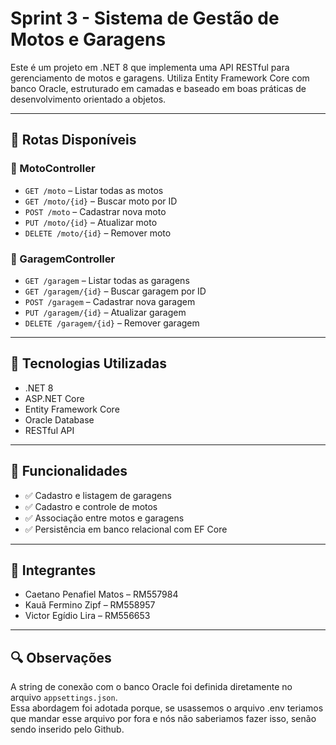 # Sprint 3 - Sistema de Gestão de Motos e Garagens

Este é um projeto em .NET 8 que implementa uma API RESTful para gerenciamento de motos e garagens. Utiliza Entity Framework Core com banco Oracle, estruturado em camadas e baseado em boas práticas de desenvolvimento orientado a objetos.

---

## 📡 Rotas Disponíveis

### 🚗 MotoController

- `GET /moto` – Listar todas as motos
- `GET /moto/{id}` – Buscar moto por ID
- `POST /moto` – Cadastrar nova moto
- `PUT /moto/{id}` – Atualizar moto
- `DELETE /moto/{id}` – Remover moto

### 🏢 GaragemController

- `GET /garagem` – Listar todas as garagens
- `GET /garagem/{id}` – Buscar garagem por ID
- `POST /garagem` – Cadastrar nova garagem
- `PUT /garagem/{id}` – Atualizar garagem
- `DELETE /garagem/{id}` – Remover garagem

---

## 🧰 Tecnologias Utilizadas

- .NET 8
- ASP.NET Core
- Entity Framework Core
- Oracle Database
- RESTful API
---

## 📌 Funcionalidades

- ✅ Cadastro e listagem de garagens
- ✅ Cadastro e controle de motos
- ✅ Associação entre motos e garagens
- ✅ Persistência em banco relacional com EF Core

---

## 👥 Integrantes

- Caetano Penafiel Matos – RM557984  
- Kauã Fermino Zipf – RM558957  
- Victor Egídio Lira – RM556653  

---


## 🔍 Observações

A string de conexão com o banco Oracle foi definida diretamente no arquivo `appsettings.json`.  
Essa abordagem foi adotada porque, se usassemos o arquivo .env teriamos que mandar esse arquivo por fora e nós não saberiamos fazer isso, senão sendo inserido pelo Github.
